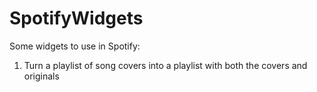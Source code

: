 # SpotifyWidgets

Some widgets to use in Spotify:
1) Turn a playlist of song covers into a playlist with both the covers and originals
